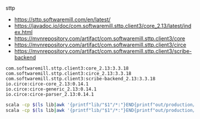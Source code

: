 sttp
* https://sttp.softwaremill.com/en/latest/
* https://javadoc.io/doc/com.softwaremill.sttp.client3/core_2.13/latest/index.html
* https://mvnrepository.com/artifact/com.softwaremill.sttp.client3/core
* https://mvnrepository.com/artifact/com.softwaremill.sttp.client3/circe
* https://mvnrepository.com/artifact/com.softwaremill.sttp.client3/scribe-backend
```text
com.softwaremill.sttp.client3:core_2.13:3.3.18
com.softwaremill.sttp.client3:circe_2.13:3.3.18
com.softwaremill.sttp.client3:scribe-backend_2.13:3.3.18
io.circe:circe-core_2.13:0.14.1
io.circe:circe-generic_2.13:0.14.1
io.circe:circe-parser_2.13:0.14.1
```
```bash
scala -cp $(ls lib|awk '{printf"lib/"$1"/*:"}END{printf"out/production/sttp.client3"}') SttpClientApp
scala -cp $(ls lib|awk '{printf"lib/"$1"/*:"}END{printf"out/production/sttp.client3"}') TestSttpClient
```
